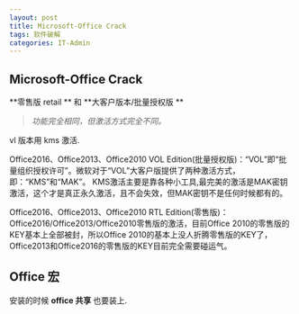 ```yaml
---
layout: post
title: Microsoft-Office Crack  
tags: 软件破解
categories: IT-Admin
---
```


## Microsoft-Office Crack


**零售版 retail ** 和 **大客户版本/批量授权版 ** 
> *功能完全相同，但激活方式完全不同。*

vl 版本用 kms 激活.


Office2016、Office2013、Office2010 VOL Edition(批量授权版)：“VOL”即“批量组织授权许可”。微软对于“VOL”大客户版提供了两种激活方式，即：“KMS”和“MAK”。
KMS激活主要是靠各种小工具,最完美的激活是MAK密钥激活，这个才是真正永久激活，且不会失效，但MAK密钥不是任何时候都有的。


Office2016、Office2013、Office2010 RTL Edition(零售版)：Office2016/Office2013/Office2010零售版的激活，目前Office 2010的零售版的KEY基本上全部被封，所以Office 2010的基本上没人折腾零售版的KEY了，Office2013和Office2016的零售版的KEY目前完全需要碰运气。




## Office 宏

安装的时候 **office 共享** 也要装上.

